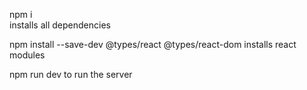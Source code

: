 npm i  
installs all dependencies

npm install --save-dev @types/react @types/react-dom
installs react modules

npm run dev
to run the server
